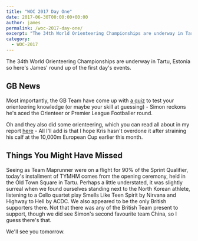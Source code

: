 ```yaml
---
title: "WOC 2017 Day One"
date: 2017-06-30T00:00:00+00:00
author: james
permalink: /woc-2017-day-one/
excerpt: "The 34th World Orienteering Championships are underway in Tartu, Estonia"
category:
  - WOC-2017
---
```

The 34th World Orienteering Championships are underway in Tartu, Estonia so here's James' round up of the first day's events.

## GB News
Most importantly, the GB Team have come up with [a quiz](http://gbteamwoc2017.blogspot.com.ee/2017/06/team-gb-quiz-round-1.html) to test your orienteering knowledge (or maybe your skill at guessing) - Simon reckons he's aced the Orienteer or Premier League Footballer round.

Oh and they also did some orienteering, which you can read all about in my report [here](https://www.britishorienteering.org.uk/news/3789) - All I'll add is that I hope Kris hasn't overdone it after straining his calf at the 10,000m European Cup earlier this month.

## Things You Might Have Missed
Seeing as Team Maprunner were on a flight for 90% of the Sprint Qualifier, today's installment of TYMHM comes from the opening ceremony, held in the Old Town Square in Tartu. Perhaps a little understated, it was slightly surreal when we found ourselves standing next to the North Korean athlete, listening to a Cello quartet play Smells Like Teen Spirit by Nirvana and Highway to Hell by ACDC. We also appeared to be the only British supporters there. Not that there was any of the British Team present to support, though we did see Simon's second favourite team China, so I guess there's that. 

We'll see you tomorrow.